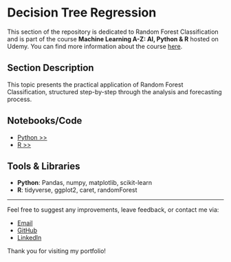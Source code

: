 # Decision Tree Regression

This section of the repository is dedicated to Random Forest Classification and is part of the course **Machine Learning A-Z: AI, Python & R** hosted on Udemy. You can find more information about the course [here](https://www.udemy.com/course/machinelearning/).

## Section Description

This topic presents the practical application of Random Forest Classification, structured step-by-step through the analysis and forecasting process.

## Notebooks/Code

+ [Python >>](./01_Python/random_forest_classification_py.ipynb)
+ [R >>](./02_R/random_forest_classification_r.ipynb)

## Tools & Libraries

+ **Python**: Pandas, numpy, matplotlib, scikit-learn
+ **R**: tidyverse, ggplot2, caret, randomForest
  
---

Feel free to suggest any improvements, leave feedback, or contact me via:
- [Email](mailto:daluchki@gmail.com)
- [GitHub](https://github.com/daluchkin)
- [LinkedIn](https://www.linkedin.com/in/dmitry-luchkin/)

Thank you for visiting my portfolio!

